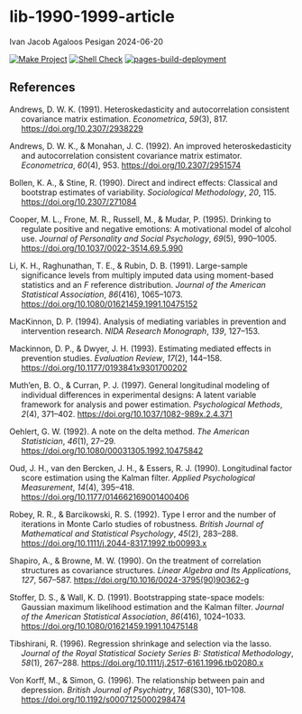lib-1990-1999-article
================
Ivan Jacob Agaloos Pesigan
2024-06-20

<!-- README.md is generated from .setup/readme/README.Rmd. Please edit that file -->
<!-- badges: start -->

[![Make
Project](https://github.com/ijapesigan/lib-1990-1999-article/actions/workflows/make.yml/badge.svg)](https://github.com/ijapesigan/lib-1990-1999-article/actions/workflows/make.yml)
[![Shell
Check](https://github.com/ijapesigan/lib-1990-1999-article/actions/workflows/shellcheck.yml/badge.svg)](https://github.com/ijapesigan/lib-1990-1999-article/actions/workflows/shellcheck.yml)
[![pages-build-deployment](https://github.com/ijapesigan/lib-1990-1999-article/actions/workflows/pages/pages-build-deployment/badge.svg)](https://github.com/ijapesigan/lib-1990-1999-article/actions/workflows/pages/pages-build-deployment)
<!-- badges: end -->

## References

<div id="refs" class="references csl-bib-body hanging-indent"
entry-spacing="0" line-spacing="2">

<div id="ref-Andrews-1991" class="csl-entry">

Andrews, D. W. K. (1991). Heteroskedasticity and autocorrelation
consistent covariance matrix estimation. *Econometrica*, *59*(3), 817.
<https://doi.org/10.2307/2938229>

</div>

<div id="ref-Andrews-Monahan-1992" class="csl-entry">

Andrews, D. W. K., & Monahan, J. C. (1992). An improved
heteroskedasticity and autocorrelation consistent covariance matrix
estimator. *Econometrica*, *60*(4), 953.
<https://doi.org/10.2307/2951574>

</div>

<div id="ref-Bollen-Stine-1990" class="csl-entry">

Bollen, K. A., & Stine, R. (1990). Direct and indirect effects:
Classical and bootstrap estimates of variability. *Sociological
Methodology*, *20*, 115. <https://doi.org/10.2307/271084>

</div>

<div id="ref-Cooper-Frone-Russell-etal-1995" class="csl-entry">

Cooper, M. L., Frone, M. R., Russell, M., & Mudar, P. (1995). Drinking
to regulate positive and negative emotions: A motivational model of
alcohol use. *Journal of Personality and Social Psychology*, *69*(5),
990–1005. <https://doi.org/10.1037/0022-3514.69.5.990>

</div>

<div id="ref-Li-Raghunathan-Rubin-1991" class="csl-entry">

Li, K. H., Raghunathan, T. E., & Rubin, D. B. (1991). Large-sample
significance levels from multiply imputed data using moment-based
statistics and an $F$ reference distribution. *Journal of the American
Statistical Association*, *86*(416), 1065–1073.
<https://doi.org/10.1080/01621459.1991.10475152>

</div>

<div id="ref-MacKinnon-1994" class="csl-entry">

MacKinnon, D. P. (1994). Analysis of mediating variables in prevention
and intervention research. *NIDA Research Monograph*, *139*, 127–153.

</div>

<div id="ref-Mackinnon-Dwyer-1993" class="csl-entry">

Mackinnon, D. P., & Dwyer, J. H. (1993). Estimating mediated effects in
prevention studies. *Evaluation Review*, *17*(2), 144–158.
<https://doi.org/10.1177/0193841x9301700202>

</div>

<div id="ref-Muthen-Curran-1997" class="csl-entry">

Muth’en, B. O., & Curran, P. J. (1997). General longitudinal modeling of
individual differences in experimental designs: A latent variable
framework for analysis and power estimation. *Psychological Methods*,
*2*(4), 371–402. <https://doi.org/10.1037/1082-989x.2.4.371>

</div>

<div id="ref-Oehlert-1992" class="csl-entry">

Oehlert, G. W. (1992). A note on the delta method. *The American
Statistician*, *46*(1), 27–29.
<https://doi.org/10.1080/00031305.1992.10475842>

</div>

<div id="ref-Oud-vandenBercken-Essers-1990" class="csl-entry">

Oud, J. H., van den Bercken, J. H., & Essers, R. J. (1990). Longitudinal
factor score estimation using the Kalman filter. *Applied Psychological
Measurement*, *14*(4), 395–418.
<https://doi.org/10.1177/014662169001400406>

</div>

<div id="ref-Robey-Barcikowski-1992" class="csl-entry">

Robey, R. R., & Barcikowski, R. S. (1992). Type I error and the number
of iterations in Monte Carlo studies of robustness. *British Journal of
Mathematical and Statistical Psychology*, *45*(2), 283–288.
<https://doi.org/10.1111/j.2044-8317.1992.tb00993.x>

</div>

<div id="ref-Shapiro-Browne-1990" class="csl-entry">

Shapiro, A., & Browne, M. W. (1990). On the treatment of correlation
structures as covariance structures. *Linear Algebra and Its
Applications*, *127*, 567–587.
<https://doi.org/10.1016/0024-3795(90)90362-g>

</div>

<div id="ref-Stoffer-Wall-1991" class="csl-entry">

Stoffer, D. S., & Wall, K. D. (1991). Bootstrapping state-space models:
Gaussian maximum likelihood estimation and the Kalman filter. *Journal
of the American Statistical Association*, *86*(416), 1024–1033.
<https://doi.org/10.1080/01621459.1991.10475148>

</div>

<div id="ref-Tibshirani-1996" class="csl-entry">

Tibshirani, R. (1996). Regression shrinkage and selection via the lasso.
*Journal of the Royal Statistical Society Series B: Statistical
Methodology*, *58*(1), 267–288.
<https://doi.org/10.1111/j.2517-6161.1996.tb02080.x>

</div>

<div id="ref-VonKorff-Simon-1996" class="csl-entry">

Von Korff, M., & Simon, G. (1996). The relationship between pain and
depression. *British Journal of Psychiatry*, *168*(S30), 101–108.
<https://doi.org/10.1192/s0007125000298474>

</div>

</div>

